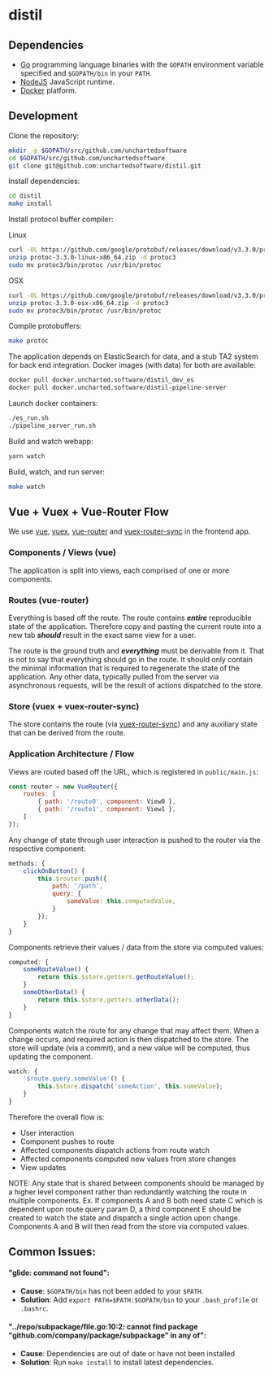 # distil

## Dependencies

- [Go](https://golang.org/) programming language binaries with the `GOPATH` environment variable specified and `$GOPATH/bin` in your `PATH`.
- [NodeJS](http://nodejs.org/) JavaScript runtime.
- [Docker](https://www.docker.com/) platform.

## Development

Clone the repository:

```bash
mkdir -p $GOPATH/src/github.com/unchartedsoftware
cd $GOPATH/src/github.com/unchartedsoftware
git clone git@github.com:unchartedsoftware/distil.git
```

Install dependencies:

```bash
cd distil
make install
```
Install protocol buffer compiler:

Linux

```bash
curl -OL https://github.com/google/protobuf/releases/download/v3.3.0/protoc-3.3.0-linux-x86_64.zip
unzip protoc-3.3.0-linux-x86_64.zip -d protoc3
sudo mv protoc3/bin/protoc /usr/bin/protoc
```

OSX

```bash
curl -OL https://github.com/google/protobuf/releases/download/v3.3.0/protoc-3.3.0-osx-x86_64.zip
unzip protoc-3.3.0-osx-x86_64.zip -d protoc3
sudo mv protoc3/bin/protoc /usr/bin/protoc
```

Compile protobuffers:

```bash
make protoc
```

The application depends on ElasticSearch for data, and a stub TA2 system for back end integration.  Docker images (with data) for both are available:

```bash
docker pull docker.uncharted.software/distil_dev_es
docker pull docker.uncharted.software/distil-pipeline-server
```

Launch docker containers:

```bash
./es_run.sh
./pipeline_server_run.sh
```

Build and watch webapp:
```bash
yarn watch
```

Build, watch, and run server:
```bash
make watch
```

## Vue + Vuex + Vue-Router Flow

We use [vue](https://github.com/vuejs/vue), [vuex](https://github.com/vuejs/vuex), [vue-router](https://github.com/vuejs/vue-router) and [vuex-router-sync](https://github.com/vuejs/vuex-router-sync) in the frontend app.

### Components / Views (vue)

The application is split into views, each comprised of one or more components.

### Routes (vue-router)

Everything is based off the route. The route contains **_entire_** reproducible state of the application. Therefore copy and pasting the current route into a new tab **_should_** result in the exact same view for a user.

The route is the ground truth and **_everything_** must be derivable from it. That is not to say that everything should go in the route. It should only contain the minimal information that is required to regenerate the state of the application. Any other data, typically pulled from the server via asynchronous requests, will be the result of actions dispatched to the store.

### Store (vuex + vuex-router-sync)

The store contains the route (via [vuex-router-sync](https://github.com/vuejs/vuex-router-sync)) and any auxiliary state that can be derived from the route.

### Application Architecture / Flow

Views are routed based off the URL, which is registered in `public/main.js`:

```javascript
const router = new VueRouter({
	routes: [
		{ path: '/route0', component: View0 },
		{ path: '/route1', component: View1 },
	]
});
```

Any change of state through user interaction is pushed to the router via the respective component:

```javaScript
methods: {
	clickOnButton() {
		this.$router.push({
			path: '/path',
			query: {
				someValue: this.computedValue,
			}
		});
	}
}
```

Components retrieve their values / data from the store via computed values:

```javascript
computed: {
	someRouteValue() {
		return this.$store.getters.getRouteValue();
	}
	someOtherData() {
		return this.$store.getters.otherData();
	}
}
```

Components watch the route for any change that may affect them. When a change occurs, and required action is then dispatched to the store. The store will update (via a commit), and a new value will be computed, thus updating the component.

```javaScript
watch: {
	'$route.query.someValue'() {
		this.$store.dispatch('someAction', this.someValue);
	}
}
```

Therefore the overall flow is:

- User interaction
- Component pushes to route
- Affected components dispatch actions from route watch
- Affected components computed new values from store changes
- View updates

NOTE: Any state that is shared between components should be managed by a higher level component rather than redundantly watching the route in multiple components. Ex. If components A and B both need state C which is dependent upon route query param D, a third component E should be created to watch the state and dispatch a single action upon change. Components A and B will then read from the store via computed values.

## Common Issues:

#### "glide: command not found":

- **Cause**: `$GOPATH/bin` has not been added to your `$PATH`.
- **Solution**: Add `export PATH=$PATH:$GOPATH/bin` to your `.bash_profile` or `.bashrc`.

#### "../repo/subpackage/file.go:10:2: cannot find package "github.com/company/package/subpackage" in any of":

- **Cause**: Dependencies are out of date or have not been installed
- **Solution**: Run `make install` to install latest dependencies.
